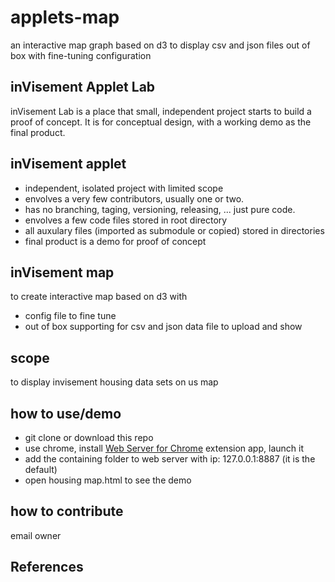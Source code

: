 # applets-map
an interactive map graph based on d3 to display csv and json files out of box with fine-tuning configuration

## inVisement Applet Lab
inVisement Lab is a place that small, independent project starts to build a proof of concept. It is for conceptual design, with a working demo as the final product.

## inVisement applet
- independent, isolated project with limited scope
- envolves a very few contributors, usually one or two.
- has no branching, taging, versioning, releasing, ... just pure code.
- envolves a few code files stored in root directory
- all auxulary files (imported as submodule or copied) stored in directories
- final product is a demo for proof of concept

## inVisement map
to create interactive map based on d3 with
- config file to fine tune
- out of box supporting for csv and json data file to upload and show

## scope
to display invisement housing data sets on us map

## how to use/demo
- git clone or download this repo
- use chrome, install [Web Server for Chrome][chrome web server] extension app, launch it
- add the containing folder to web server with ip: 127.0.0.1:8887 (it is the default)
- open housing map.html to see the demo

## how to contribute
email owner


## References
[chrome web server]: https://chrome.google.com/webstore/detail/web-server-for-chrome/ofhbbkphhbklhfoeikjpcbhemlocgigb

